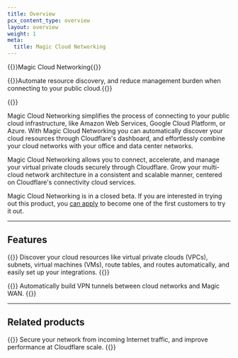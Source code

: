 ```yaml
---
title: Overview
pcx_content_type: overview
layout: overview
weight: 1
meta:
  title: Magic Cloud Networking
---
```


{{<heading-pill style="beta">}}Magic Cloud Networking{{</heading-pill>}}

{{<description>}}Automate resource discovery, and reduce management burden when connecting to your public cloud.{{</description>}}

{{<plan type="enterprise">}}

Magic Cloud Networking simplifies the process of connecting to your public cloud infrastructure, like Amazon Web Services, Google Cloud Platform, or Azure. With Magic Cloud Networking you can automatically discover your cloud resources through Cloudflare's dashboard, and effortlessly combine your cloud networks with your office and data center networks.

Magic Cloud Networking allows you to connect, accelerate, and manage your virtual private clouds securely through Cloudflare. Grow your multi-cloud network architecture in a consistent and scalable manner, centered on Cloudflare's connectivity cloud services.

Magic Cloud Networking is in a closed beta. If you are interested in trying out this product, you [can apply](https://www.cloudflare.com/lp/cloud-networking/) to become one of the first customers to try it out.

---

## Features

{{<feature header="Discover your cloud resources automatically" href="/magic-cloud-networking/get-started/" cta="Use cloud resource discovery">}}
Discover your cloud resources like virtual private clouds (VPCs), subnets, virtual machines (VMs), route tables, and routes automatically, and easily set up your integrations.
{{</feature>}}

{{<feature header="Automatically connect a cloud network" href="/magic-cloud-networking/cloud-on-ramps/" cta="Create cloud on-ramps">}}
Automatically build VPN tunnels between cloud networks and Magic WAN.
{{</feature>}}

---

## Related products

{{<related header="Cloudflare Magic WAN" href="/magic-wan/" product="magic-wan">}}
Secure your network from incoming Internet traffic, and improve performance at Cloudflare scale.
{{</related>}}